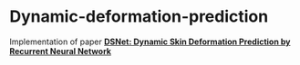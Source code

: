 # Dynamic-deformation-prediction
Implementation of paper [**DSNet: Dynamic Skin Deformation Prediction by Recurrent Neural Network**](https://arxiv.org/pdf/2201.07660.pdf)



